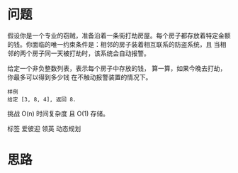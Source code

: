 # 问题
假设你是一个专业的窃贼，准备沿着一条街打劫房屋。每个房子都存放着特定金额的钱。你面临的唯一约束条件是：相邻的房子装着相互联系的防盗系统，且 当相邻的两个房子同一天被打劫时，该系统会自动报警。

给定一个非负整数列表，表示每个房子中存放的钱， 算一算，如果今晚去打劫，你最多可以得到多少钱 在不触动报警装置的情况下。

```
样例
给定 [3, 8, 4], 返回 8.
```

挑战
O(n) 时间复杂度 且 O(1) 存储。

标签
爱彼迎 领英 动态规划

# 思路
